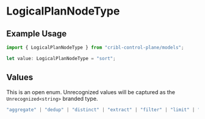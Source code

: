 # LogicalPlanNodeType

## Example Usage

```typescript
import { LogicalPlanNodeType } from "cribl-control-plane/models";

let value: LogicalPlanNodeType = "sort";
```

## Values

This is an open enum. Unrecognized values will be captured as the `Unrecognized<string>` branded type.

```typescript
"aggregate" | "dedup" | "distinct" | "extract" | "filter" | "limit" | "mv-pull" | "noop" | "pivot" | "project" | "sort" | Unrecognized<string>
```